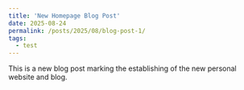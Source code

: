 ```yaml
---
title: 'New Homepage Blog Post'
date: 2025-08-24
permalink: /posts/2025/08/blog-post-1/
tags:
  - test
---
```


This is a new blog post marking the establishing of the new personal website and blog.